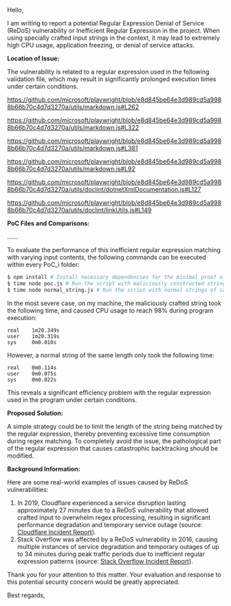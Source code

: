 Hello,

I am writing to report a potential Regular Expression Denial of Service (ReDoS) vulnerability or Inefficient Regular Expression in the project. When using specially crafted input strings in the context, it may lead to extremely high CPU usage, application freezing, or denial of service attacks.

**Location of Issue:**

The vulnerability is related to a regular expression used in the following validation file, which may result in significantly prolonged execution times under certain conditions.

https://github.com/microsoft/playwright/blob/e8d845be64e3d989cd5a9988b66b70c4d7d3270a/utils/markdown.js#L262

https://github.com/microsoft/playwright/blob/e8d845be64e3d989cd5a9988b66b70c4d7d3270a/utils/markdown.js#L322

https://github.com/microsoft/playwright/blob/e8d845be64e3d989cd5a9988b66b70c4d7d3270a/utils/markdown.js#L381

https://github.com/microsoft/playwright/blob/e8d845be64e3d989cd5a9988b66b70c4d7d3270a/utils/markdown.js#L92

https://github.com/microsoft/playwright/blob/e8d845be64e3d989cd5a9988b66b70c4d7d3270a/utils/doclint/dotnetXmlDocumentation.js#L127

https://github.com/microsoft/playwright/blob/e8d845be64e3d989cd5a9988b66b70c4d7d3270a/utils/doclint/linkUtils.js#L149

**PoC Files and Comparisons:**

......


To evaluate the performance of this inefficient regular expression matching with varying input contents, the following commands can be executed within every PoC_i folder:

```bash
$ npm install # Install necessary dependencies for the minimal proof of concept environment.
$ time node poc.js # Run the script with maliciously constructed string and record the running time.
$ time node normal_string.js # Run the script with normal strings of same length and record the running time.
```

In the most severe case, on my machine, the maliciously crafted string took the following time, and caused CPU usage to reach 98% during program execution:

```
real    1m20.349s
user    1m20.319s
sys     0m0.010s
```

However, a normal string of the same length only took the following time:

```
real    0m0.114s
user    0m0.075s
sys     0m0.022s
```

This reveals a significant efficiency problem with the regular expression used in the program under certain conditions.

**Proposed Solution:**

A simple strategy could be to limit the length of the string being matched by the regular expression, thereby preventing excessive time consumption during regex matching. To completely avoid the issue, the pathological part of the regular expression that causes catastrophic backtracking should be modified.

**Background Information:**

Here are some real-world examples of issues caused by ReDoS vulnerabilities:

1. In 2019, Cloudflare experienced a service disruption lasting approximately 27 minutes due to a ReDoS vulnerability that allowed crafted input to overwhelm regex processing, resulting in significant performance degradation and temporary service outage (source: [Cloudflare Incident Report](https://blog.cloudflare.com/details-of-the-cloudflare-outage-on-july-2-2019/)).
2. Stack Overflow was affected by a ReDoS vulnerability in 2016, causing multiple instances of service degradation and temporary outages of up to 34 minutes during peak traffic periods due to inefficient regular expression patterns (source: [Stack Overflow Incident Report](http://stackstatus.net/post/147710624694/outage-postmortem-july-20-2016)).

Thank you for your attention to this matter. Your evaluation and response to this potential security concern would be greatly appreciated.

Best regards,
